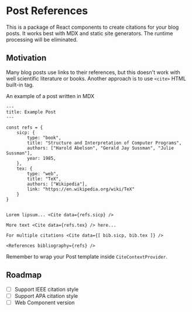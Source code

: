 # Post References

This is a package of React components to create citations for your blog posts.
It works best with MDX and static site generators.
The runtime processing will be eliminated.

## Motivation

Many blog posts use links to their references, but this doesn't work with well scientific literature or books.
Another approach is to use `<cite>` HTML built-in tag.

An example of a post written in MDX

```
---
title: Example Post
---

const refs = {
    sicp: {
        type: "book",
        title: "Structure and Interpretation of Computer Programs",
        authors: ["Harold Abelson", "Gerald Jay Sussman", "Julie Sussman"],
        year: 1985,
    },
    tex: {
        type: "web",
        title: "TeX",
        authors: ["Wikipedia"],
        link: "https://en.wikipedia.org/wiki/TeX"
    }
}


Lorem lipsum... <Cite data={refs.sicp} />

More text <Cite data={refs.tex} /> here...

For multiple citations <Cite data={[ bib.sicp, bib.tex ]} />

<References bibliography={refs} />
```

Remember to wrap your Post template inside `CiteContextProvider`.

## Roadmap

- [ ] Support IEEE citation style
- [ ] Support APA citation style
- [ ] Web Component version
